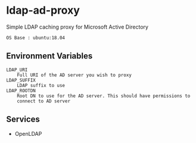ldap-ad-proxy
====================

Simple LDAP caching proxy for Microsoft Active Directory

    OS Base : ubuntu:18.04

Environment Variables
---------------------

    LDAP_URI
        Full URI of the AD server you wish to proxy
    LDAP_SUFFIX
        LDAP suffix to use
    LDAP_ROOTDN
        Root DN to use for the AD server. This should have permissions to
        connect to AD server

Services
--------

  * OpenLDAP
